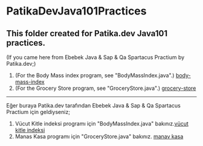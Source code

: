 # PatikaDevJava101Practices
This folder created for Patika.dev Java101 practices.
---
(If you came here from Ebebek Java & Sap & Qa Spartacus Practium by Patika.dev;)
  1. (For the Body Mass index program, see "BodyMassIndex.java".) [body-mass-index](https://github.com/simsirugurhan/PatikaDevJava101Practices/blob/main/BodyMassIndex.java)
  2. (For the Grocery Store program, see "GroceryStore.java".) [grocery-store](https://github.com/simsirugurhan/PatikaDevJava101Practices/blob/main/GroceryStore.java)
---
Eğer buraya Patika.dev tarafından Ebebek Java & Sap & Qa Spartacus Practium için geldiyseniz;
  1. Vücut Kitle indeksi programı için "BodyMassIndex.java" bakınız.[vücut kitle indeksi](https://github.com/simsirugurhan/PatikaDevJava101Practices/blob/main/BodyMassIndex.java)
  2. Manas Kasa programı için "GroceryStore.java" bakınız.  [manav kasa](https://github.com/simsirugurhan/PatikaDevJava101Practices/blob/main/GroceryStore.java)


